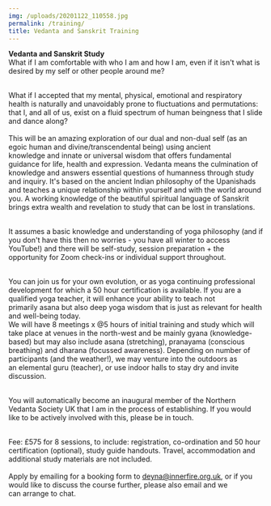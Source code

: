 ```yaml
---
img: /uploads/20201122_110558.jpg
permalink: /training/
title: Vedanta and Sanskrit Training
---
```

**Vedanta and Sanskrit Study** \
What if I am comfortable with who I am and how I am, even if it isn't what is desired by my self or other people around me? 

\
What if I accepted that my mental, physical, emotional and respiratory health is naturally and unavoidably prone to fluctuations and permutations: that I, and all of us, exist on a fluid spectrum of human beingness that I slide and dance along?\
\
This will be an amazing exploration of our dual and non-dual self (as an egoic human and divine/transcendental being) using ancient knowledge and innate or universal wisdom that offers fundamental guidance for life, health and expression. Vedanta means the culmination of knowledge and answers essential questions of humanness through study and inquiry. It's based on the ancient Indian philosophy of the Upanishads and teaches a unique relationship within yourself and with the world around you. A working knowledge of the beautiful spiritual language of Sanskrit brings extra wealth and revelation to study that can be lost in translations.

\
It assumes a basic knowledge and understanding of yoga philosophy (and if you don't have this then no worries - you have all winter to access YouTube!) and there will be self-study, session preparation + the opportunity for Zoom check-ins or individual support throughout. 

\
You can join us for your own evolution, or as yoga continuing professional development for which a 50 hour certification is available. If you are a qualified yoga teacher, it will enhance your ability to teach not primarily asana but also deep yoga wisdom that is just as relevant for health and well-being today. \
We will have 8 meetings x @5 hours of initial training and study which will take place at venues in the north-west and be mainly gyana (knowledge-based) but may also include asana (stretching), pranayama (conscious breathing) and dharana (focussed awareness). Depending on number of participants (and the weather!), we may venture into the outdoors as an elemental guru (teacher), or use indoor halls to stay dry and invite discussion.

\
You will automatically become an inaugural member of the Northern Vedanta Society UK that I am in the process of establishing. If you would like to be actively involved with this, please be in touch.

\
Fee: £575 for 8 sessions, to include: registration, co-ordination and 50 hour certification (optional), study guide handouts. Travel, accommodation and additional study materials are not included.  \
\
Apply by emailing for a booking form to deyna@innerfire.org.uk, or if you would like to discuss the course further, please also email and we can arrange to chat.